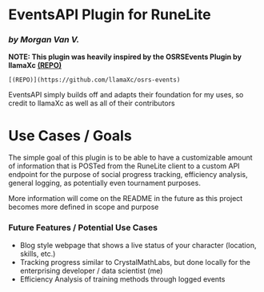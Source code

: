 # **EventsAPI Plugin for RuneLite** 
### _by Morgan Van V._

**NOTE: This plugin was heavily inspired by the OSRSEvents Plugin by llamaXc [(REPO)](targetURL="https://github.com/llamaXc/osrs-events")**
    
    [(REPO)](https://github.com/llamaXc/osrs-events)

EventsAPI simply builds off and adapts their foundation for my uses, so credit to llamaXc as well as all of their contributors

# Use Cases / Goals
The simple goal of this plugin is to be able to have a customizable amount of information that is POSTed from the
RuneLite client to a custom API endpoint for the purpose of social progress tracking, efficiency analysis,
general logging, as potentially even tournament purposes.

More information will come on the README in the future as this project becomes more defined in scope and purpose

### Future Features / Potential Use Cases

- Blog style webpage that shows a live status of your character (location, skills, etc.)
- Tracking progress similar to CrystalMathLabs, but done locally for the enterprising developer / data scientist (me)
- Efficiency Analysis of training methods through logged events
